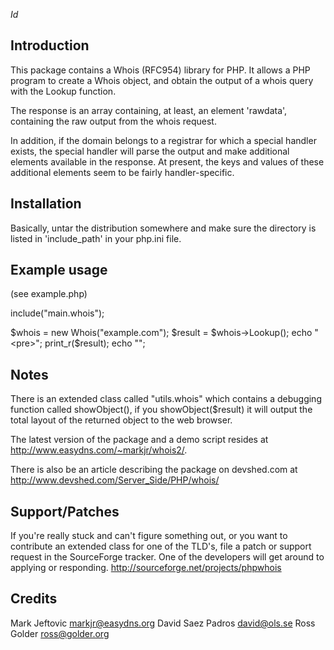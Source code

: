 
$Id$

Introduction
------------

This package contains a Whois (RFC954) library for PHP. It allows
a PHP program to create a Whois object, and obtain the output of
a whois query with the Lookup function.

The response is an array containing, at least, an element 'rawdata', containing the raw output from the whois request.

In addition, if the domain belongs to a registrar for which a special
handler exists, the special handler will parse the output and make
additional elements available in the response. At present, the keys
and values of these additional elements seem to be fairly handler-specific.


Installation
------------

Basically, untar the distribution somewhere and make sure the directory is listed in 'include_path' in your php.ini file.


Example usage
-------------

(see example.php)

include("main.whois");

$whois = new Whois("example.com");
$result = $whois->Lookup();
echo "<pre>";
print_r($result);
echo "</pre>";


Notes
-----

There is an extended class called "utils.whois" which contains a
debugging function called showObject(), if you showObject($result)
it will output the total layout of the returned object to the 
web browser.

The latest version of the package and a demo script resides at 
<http://www.easydns.com/~markjr/whois2/>.

There is also be an article describing the package on devshed.com
at <http://www.devshed.com/Server_Side/PHP/whois/>


Support/Patches
---------------

If you're really stuck and can't figure something out, or you want
to contribute an extended class for one of the TLD's, file a patch
or support request in the SourceForge tracker. One of the developers
will get around to applying or responding.
<http://sourceforge.net/projects/phpwhois>


Credits
-------

Mark Jeftovic <markjr@easydns.org>
David Saez Padros <david@ols.se>
Ross Golder <ross@golder.org>
